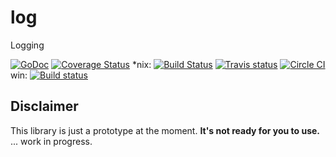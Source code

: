 # log
Logging

[![GoDoc](https://godoc.org/github.com/webdeskltd/log?status.png)](http://godoc.org/github.com/webdeskltd/log)
[![Coverage Status](https://coveralls.io/repos/webdeskltd/log/badge.svg?branch=master&service=github)](https://coveralls.io/github/webdeskltd/log?branch=master)
*nix: [![Build Status](https://drone.io/github.com/webdeskltd/log/status.png)](https://drone.io/github.com/webdeskltd/log/latest)
[![Travis status](https://travis-ci.org/webdeskltd/log.svg?branch=master "travis status")](https://travis-ci.org/webdeskltd/log/#)
[![Circle CI](https://circleci.com/gh/webdeskltd/log/tree/master.svg?style=svg)](https://circleci.com/gh/webdeskltd/log/tree/master)
win: [![Build status](https://ci.appveyor.com/api/projects/status/r5pqqhlik806w0t7/branch/master?svg=true)](https://ci.appveyor.com/project/monoflash/log/branch/master)


Disclaimer
---
This library is just a prototype at the moment. **It's not ready for you to use.**
... work in progress.
